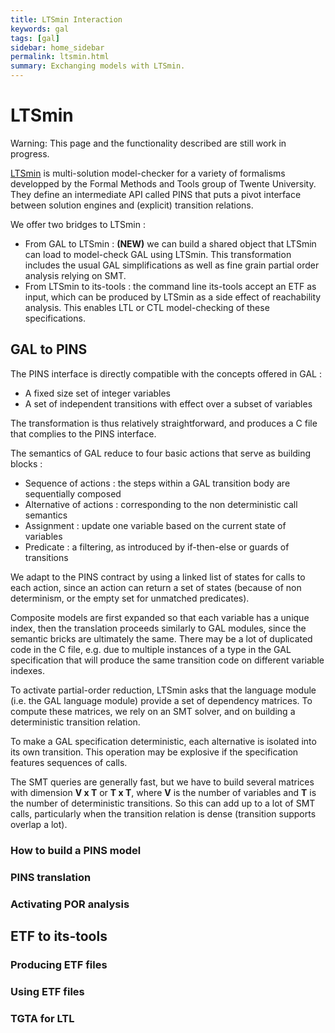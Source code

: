 ```yaml
---
title: LTSmin Interaction
keywords: gal
tags: [gal]
sidebar: home_sidebar
permalink: ltsmin.html
summary: Exchanging models with LTSmin.
---
```


# LTSmin

Warning: This page and the functionality described are still work in progress.

[LTSmin](http://fmt.cs.utwente.nl/tools/ltsmin/) is multi-solution model-checker for a variety of formalisms developped by the Formal Methods and Tools group of Twente University.
They define an intermediate API called PINS that puts a pivot interface between solution engines and (explicit) transition relations. 

We offer two bridges to LTSmin :
* From GAL to LTSmin : **(NEW)** we can build a shared object that LTSmin can load to model-check GAL using LTSmin. 
This transformation includes the usual GAL simplifications as well as fine grain partial order analysis relying on SMT.
* From LTSmin to its-tools : the command line its-tools accept an ETF as input, which can be produced by LTSmin as a side
 effect of reachability analysis. This enables LTL or CTL model-checking of these specifications.  
 
## GAL to PINS

The PINS interface is directly compatible with the concepts offered in GAL :
* A fixed size set of integer variables
* A set of independent transitions with effect over a subset of variables

The transformation is thus relatively straightforward, and produces a C file that complies 
to the PINS interface.

The semantics of GAL reduce to four basic actions that serve as building blocks :
* Sequence of actions : the steps within a GAL transition body are sequentially composed
* Alternative of actions : corresponding to the non deterministic call semantics
* Assignment : update one variable based on the current state of variables
* Predicate : a filtering, as introduced by if-then-else or guards of transitions

We adapt to the PINS contract by using a linked list of states for calls to each action, since an action can
return a set of states (because of non determinism, or the empty set for unmatched predicates).

Composite models are first expanded so that each variable has a unique index, then the translation proceeds
similarly to GAL modules, since the semantic bricks are ultimately the same. 
There may be a lot of duplicated code in the C file, e.g. due to multiple instances of a type in the GAL specification
that will produce the same transition code on different variable indexes.

To activate partial-order reduction, LTSmin asks that the language module (i.e. the GAL language module) provide a set of dependency matrices.
To compute these matrices, we rely on an SMT solver, and on building a deterministic transition relation.

To make a GAL specification deterministic, each alternative is isolated into its own transition.
This operation may be explosive if the specification features sequences of calls.  

The SMT queries are generally fast, but we have to build several matrices with dimension **V x T** or **T x T**, where **V** is the number
 of variables and **T** is the number of deterministic transitions. 
 So this can add up to a lot of SMT calls, particularly when the transition relation is dense (transition supports overlap a lot).

### How to build a PINS model

### PINS translation

### Activating POR analysis

## ETF to its-tools

### Producing ETF files

### Using ETF files

### TGTA for LTL
